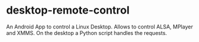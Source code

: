 desktop-remote-control
======================

An Android App to control a Linux Desktop. Allows to control ALSA, MPlayer and
XMMS. On the desktop a Python script handles the requests.
